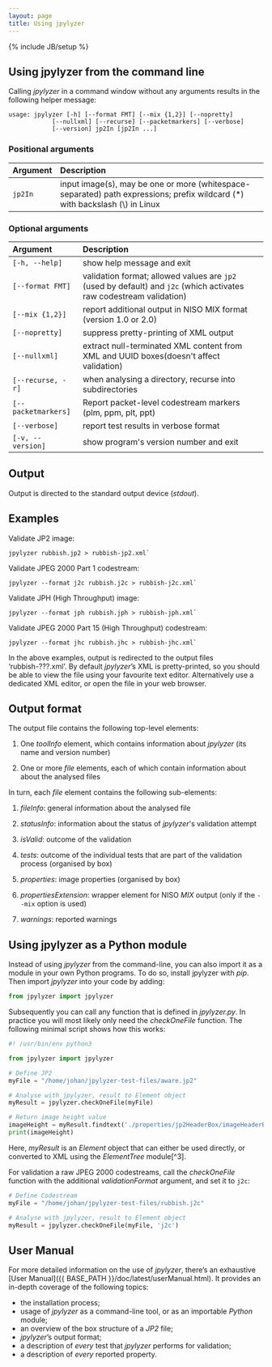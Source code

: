 ```yaml
---
layout: page
title: Using jpylyzer
---
```

{% include JB/setup %}

<!-- Start of text to be copied from jpylyzer README.md -->

## Using jpylyzer from the command line

Calling *jpylyzer* in a command window without any arguments results in the following helper message:

```
usage: jpylyzer [-h] [--format FMT] [--mix {1,2}] [--nopretty]
            [--nullxml] [--recurse] [--packetmarkers] [--verbose]
            [--version] jp2In [jp2In ...]
```

### Positional arguments

|Argument|Description|
|:--|:--|
|`jp2In`|input image(s), may be one or more (whitespace-separated) path expressions; prefix wildcard (\*) with backslash (\\) in Linux|

### Optional arguments

|Argument|Description|
|:--|:--|
|`[-h, --help]`|show help message and exit|
|`[--format FMT]`|validation format; allowed values are `jp2` (used by default) and `j2c` (which activates raw codestream validation)|
|`[--mix {1,2}]`|report additional output in NISO MIX format (version 1.0 or 2.0)|
|`[--nopretty]`|suppress pretty-printing of XML output|
|`[--nullxml]`|extract null-terminated XML content from XML and UUID boxes(doesn't affect validation)|
|`[--recurse, -r]`|when analysing a directory, recurse into subdirectories|
|`[--packetmarkers]`|Report packet-level codestream markers (plm, ppm, plt, ppt)|
|`[--verbose]`|report test results in verbose format|
|`[-v, --version]`|show program's version number and exit|

## Output

Output is directed to the standard output device (*stdout*).

## Examples

Validate JP2 image:

```
jpylyzer rubbish.jp2 > rubbish-jp2.xml`
```

Validate JPEG 2000 Part 1 codestream:

```
jpylyzer --format j2c rubbish.j2c > rubbish-j2c.xml`
```

Validate JPH (High Throughput) image:

```
jpylyzer --format jph rubbish.jph > rubbish-jph.xml`
```

Validate JPEG 2000 Part 15 (High Throughput) codestream:

```
jpylyzer --format jhc rubbish.jhc > rubbish-jhc.xml`
```

In the above examples, output is redirected to the output files &#8216;rubbish-???.xml&#8217;. By default *jpylyzer*&#8217;s XML is pretty-printed, so you should be able to view the file using your favourite text editor. Alternatively use a dedicated XML editor, or open the file in your web browser.

## Output format

The output file contains the following top-level elements:

1. One *toolInfo* element, which contains information about *jpylyzer* (its name and version number)

2. One or more *file* elements, each of which contain information about about the analysed files


In turn, each *file* element contains the following sub-elements:


1. *fileInfo*: general information about the analysed file

2. *statusInfo*: information about the status of *jpylyzer*'s validation attempt

3. *isValid*: outcome of the validation

4. *tests*: outcome of the individual tests that are part of the
validation process (organised by box)

5. *properties*: image properties (organised by box)

6. *propertiesExtension*: wrapper element for NISO *MIX* output (only if the `--mix` option is used)

7. *warnings*: reported warnings

## Using jpylyzer as a Python module

Instead of using *jpylyzer* from the command-line, you can also import
it as a module in your own Python programs. To do so, install jpylyzer
with *pip*. Then import *jpylyzer* into your code by adding:

```python
from jpylyzer import jpylyzer
```
Subsequently you can call any function that is defined in *jpylyzer.py*.
In practice you will most likely only need the *checkOneFile* function.
The following minimal script shows how this works:

```python
#! /usr/bin/env python3

from jpylyzer import jpylyzer

# Define JP2
myFile = "/home/johan/jpylyzer-test-files/aware.jp2"

# Analyse with jpylyzer, result to Element object
myResult = jpylyzer.checkOneFile(myFile)

# Return image height value
imageHeight = myResult.findtext('./properties/jp2HeaderBox/imageHeaderBox/height')
print(imageHeight)
```

Here, *myResult* is an *Element* object that can either be used directly,
or converted to XML using the *ElementTree* module[^3].

For validation a raw JPEG 2000 codestreams, call the *checkOneFile* function with the additional
*validationFormat* argument, and set it to `j2c`:

```python
# Define Codestream
myFile = "/home/johan/jpylyzer-test-files/rubbish.j2c"

# Analyse with jpylyzer, result to Element object
myResult = jpylyzer.checkOneFile(myFile, 'j2c')
```

<!-- End of text to be copied from jpylyzer README.md -->

## User Manual

For more detailed information on the use of *jpylyzer*, there&#8217;s an exhaustive [User Manual]({{ BASE_PATH }}/doc/latest/userManual.html). It provides an in-depth coverage of the following topics:

* the installation process;
* usage of *jpylyzer* as a command-line tool, or as an importable *Python* module;
* an overview of the box structure of a *JP2* file;
* *jpylyzer*&#8217;s output format;
* a description of *every* test that *jpylyzer* performs for validation;
* a description of *every* reported property.
